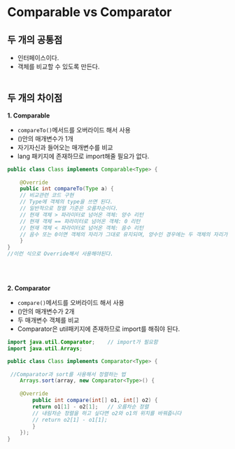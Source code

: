 # Comparable vs Comparator

## 두 개의 공통점
- 인터페이스이다.
- 객체를 비교할 수 있도록 만든다.
</br></br>

## 두 개의 차이점
**1. Comparable**
- `compareTo()`메서드를 오버라이드 해서 사용
- ()안의 매개변수가 1개
- 자기자신과 들어오는 매개변수를 비교
- lang 패키지에 존재하므로 import해줄 필요가 없다.
```Java
public class Class implements Comparable<Type> { 
 
	@Override
	public int compareTo(Type a) {
    // 비교관련 코드 구현
    // Type에 객체의 type을 쓰면 된다.
    // 일반적으로 정렬 기준은 오름차순이다.
    // 현재 객체 > 파라미터로 넘어온 객체: 양수 리턴
    // 현재 객체 == 파라미터로 넘어온 객체: 0 리턴
    // 현재 객체 < 파라미터로 넘어온 객체: 음수 리턴
    // 음수 또는 0이면 객체의 자리가 그대로 유지되며, 양수인 경우에는 두 객체의 자리가 바뀐다.
	}
}
//이런 식으로 Override해서 사용해야된다.
```
</br></br>

**2. Comparator**
- `compare()`메서드를 오버라이드 해서 사용
- ()안의 매개변수가 2개
- 두 매개변수 객체를 비교
- Comparator은 util패키지에 존재하므로 import를 해줘야 된다.
```Java
import java.util.Comparator;	// import가 필요함
import java.util.Arrays;

public class Class implements Comparator<Type> { 
 
 //Comparator과 sort를 사용해서 정렬하는 법
    Arrays.sort(array, new Comparator<Type>() {
            
    @Override
        public int compare(int[] o1, int[] o2) {
        return o1[1] - o2[1];   // 오름차순 정렬
        // 내림차순 정렬을 하고 싶다면 o2와 o1의 위치를 바꿔줍니다
        // return o2[1] - o1[1];
        }
    });
}
```
